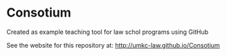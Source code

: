 # Consotium
Created as example teaching tool for law schol programs using GitHub


See the website for this repository at: 
http://umkc-law.github.io/Consotium 
